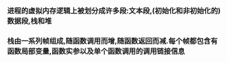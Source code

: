 ### 进程的虚拟内存逻辑上被划分成许多段:文本段,(初始化和非初始化的)数据段,栈和堆

### 栈由一系列帧组成,随函数调用而增,随函数返回而减.每个帧都包含有函数局部变量,函数实参以及单个函数调用的调用链接信息

